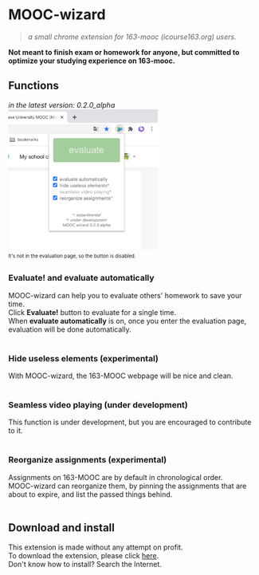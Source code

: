 # MOOC-wizard
>_a small chrome extension for 163-mooc (icourse163.org) users._

**Not meant to finish exam or homework for anyone, but committed to optimize your studying experience on 163-mooc.**

## Functions
_in the latest version: 0.2.0\_alpha_  
<img src="pictures/capture_interface.png" width="300" alt="The user interfaces of MOOC-wizard. A button and a few checkboxes are shown. "><br>
<sub><sup>It's not in the evaluation page, so the button is disabled. </sup></sub>
<br>

### Evaluate! and evaluate automatically
MOOC-wizard can help you to evaluate others' homework to save your time.  
Click **Evaluate!** button to evaluate for a single time.  
When **evaluate automatically** is on, once you enter the evaluation page, evaluation will be done automatically.  
<br>

### Hide useless elements (experimental)
With MOOC-wizard, the 163-MOOC webpage will be nice and clean.  
<br>

### Seamless video playing (under development)
This function is under development, but you are encouraged to contribute to it.  
<br>

### Reorganize assignments (experimental)
Assignments on 163-MOOC are by default in chronological order.  
MOOC-wizard can reorganize them, by pinning the assignments that are about to expire, and list the passed things behind.  
<br>

## Download and install
This extension is made without any attempt on profit.  
To download the extension, please click [here](https://github.com/YS-Wong/MOOC-wizard/tree/master/release "download links").  
Don't know how to install? Search the Internet.  
<br>
